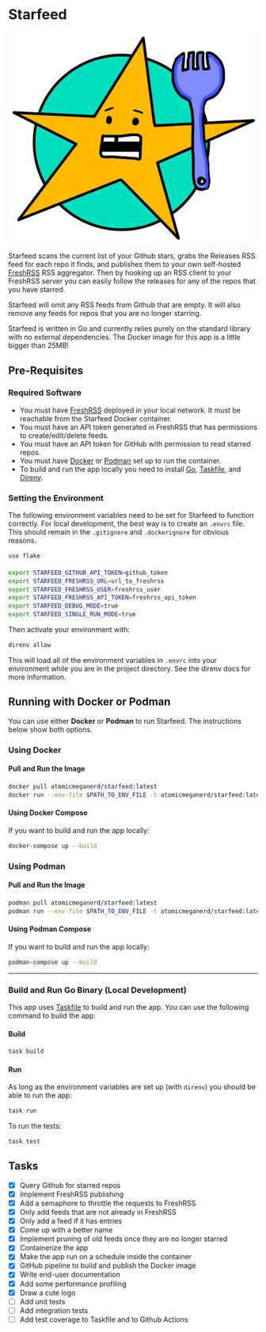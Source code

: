 # Starfeed

![Starfeed](./img/starfeed.png)

Starfeed scans the current list of your Github stars, grabs the Releases RSS feed for each repo it finds, and publishes them to your own self-hosted [FreshRSS](https://www.freshrss.org/) RSS aggregator. Then by hooking up an RSS client to your FreshRSS server you can easily follow the releases for any of the repos that you have starred.

Starfeed will omit any RSS feeds from Github that are empty. It will also remove any feeds for repos that you are no longer starring.

Starfeed is written in Go and currently relies purely on the standard library with no external dependencies. The Docker image for this app is a little bigger than 25MB!

## Pre-Requisites

### Required Software

- You must have [FreshRSS](https://www.freshrss.org) deployed in your local network. It must be reachable from the Starfeed Docker container.
- You must have an API token generated in FreshRSS that has permissions to create/edit/delete feeds.
- You must have an API token for GitHub with permission to read starred repos.
- You must have [Docker](https://docker.com) or [Podman](https://podman.io) set up to run the container.
- To build and run the app locally you need to install [Go](https://go.dev), [Taskfile](https://taskfile.dev), and [Direnv](https://direnv.net/).

### Setting the Environment

The following environment variables need to be set for Starfeed to function correctly. For local
development, the best way is to create an `.envrc` file. This should remain in the `.gitignore` and
`.dockerignore` for obvious reasons.

```bash
use flake

export STARFEED_GITHUB_API_TOKEN=github_token
export STARFEED_FRESHRSS_URL=url_to_freshrss
export STARFEED_FRESHRSS_USER=freshrss_user
export STARFEED_FRESHRSS_API_TOKEN=freshrss_api_token
export STARFEED_DEBUG_MODE=true
export STARFEED_SINGLE_RUN_MODE=true
```

Then activate your environment with:

```bash
direnv allow
```

This will load all of the environment variables in `.envrc` into your environment while you are in the project directory. See the direnv docs for more information.

## Running with Docker or Podman

You can use either **Docker** or **Podman** to run Starfeed. The instructions below show both options.

### Using Docker

#### Pull and Run the Image

```bash
docker pull atomicmeganerd/starfeed:latest
docker run --env-file $PATH_TO_ENV_FILE -t atomicmeganerd/starfeed:latest
```

#### Using Docker Compose

If you want to build and run the app locally:

```bash
docker-compose up --build
```

### Using Podman

#### Pull and Run the Image

```bash
podman pull atomicmeganerd/starfeed:latest
podman run --env-file $PATH_TO_ENV_FILE -t atomicmeganerd/starfeed:latest
```

#### Using Podman Compose

If you want to build and run the app locally:

```bash
podman-compose up --build
```

---

### Build and Run Go Binary (Local Development)

This app uses [Taskfile](https://taskfile.dev) to build and run the app. You can use the following command to build the app:

#### Build

```bash
task build
```

#### Run

As long as the environment variables are set up (with `direnv`) you should be able to run the app:

```bash
task run
```

To run the tests:

```bash
task test
```

## Tasks

- [x] Query Github for starred repos
- [x] Implement FreshRSS publishing
- [x] Add a semaphore to throttle the requests to FreshRSS
- [x] Only add feeds that are not already in FreshRSS
- [x] Only add a feed if it has entries
- [x] Come up with a better name
- [x] Implement pruning of old feeds once they are no longer starred
- [x] Containerize the app
- [x] Make the app run on a schedule inside the container
- [x] GitHub pipeline to build and publish the Docker image
- [x] Write end-user documentation
- [x] Add some performance profiling
- [x] Draw a cute logo
- [ ] Add unit tests
- [ ] Add integration tests
- [ ] Add test coverage to Taskfile and to Github Actions
